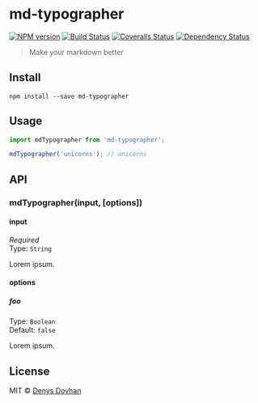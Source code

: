 # md-typographer

[![NPM version][npm-image]][npm-url]
[![Build Status][travis-image]][travis-url]
[![Coveralls Status][coveralls-image]][coveralls-url]
[![Dependency Status][depstat-image]][depstat-url]

> Make your markdown better

## Install

    npm install --save md-typographer

## Usage

```js
import mdTypographer from 'md-typographer';

mdTypographer('unicorns'); // unicorns
```

## API

### mdTypographer(input, [options])

#### input

*Required*  
Type: `String`

Lorem ipsum.

#### options

##### foo

Type: `Boolean`  
Default: `false`

Lorem ipsum.

## License

MIT © [Denys Dovhan](http://denysdovhan.com)

[npm-url]: https://npmjs.org/package/md-typographer
[npm-image]: https://img.shields.io/npm/v/md-typographer.svg?style=flat-square

[travis-url]: https://travis-ci.org/denysdovhan/md-typographer
[travis-image]: https://img.shields.io/travis/denysdovhan/md-typographer.svg?style=flat-square

[coveralls-url]: https://coveralls.io/r/denysdovhan/md-typographer
[coveralls-image]: https://img.shields.io/coveralls/denysdovhan/md-typographer.svg?style=flat-square

[depstat-url]: https://david-dm.org/denysdovhan/md-typographer
[depstat-image]: https://david-dm.org/denysdovhan/md-typographer.svg?style=flat-square
